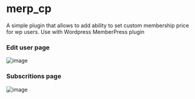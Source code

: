 # merp_cp
A simple plugin that allows to add ability to set custom membership price for wp users.
Use with Wordpress MemberPress plugin
### Edit user page
![image](https://github.com/boardteua/merp_cp/assets/38427742/7ae06d54-5a1e-4ec2-a5ed-61cfe95494c3)

### Subscritions page 
![image](https://github.com/boardteua/merp_cp/assets/38427742/1c307f33-702e-4eaf-b23a-a7639e2e9494)

